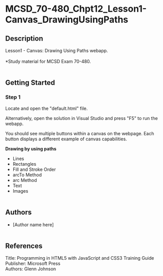 # MCSD_70-480_Chpt12_Lesson1-Canvas_DrawingUsingPaths

## Description
Lesson1 - Canvas: Drawing Using Paths webapp.
<br/><br/>
*Study material for MCSD Exam 70-480.
<br/><br/>

## Getting Started

### Step 1
Locate and open the "default.html" file.

Alternatively, open the solution in Visual Studio and 
press "F5" to run the webapp.

You should see multiple buttons within a canvas on the webpage.
Each button displays a different example of canvas capabilities.

**Drawing by using paths**
* Lines
* Rectangles
* Fill and Stroke Order
* arcTo Method
* arc Method
* Text
* Images
<br/><br/>

## Authors
* [Author name here]
<br/><br/>

## References
Title: Programming in HTML5 with JavaScript and CSS3 Training Guide<br/>
Publisher: Microsoft Press<br/>
Authors: Glenn Johnson<br/>
<br/><br/>
